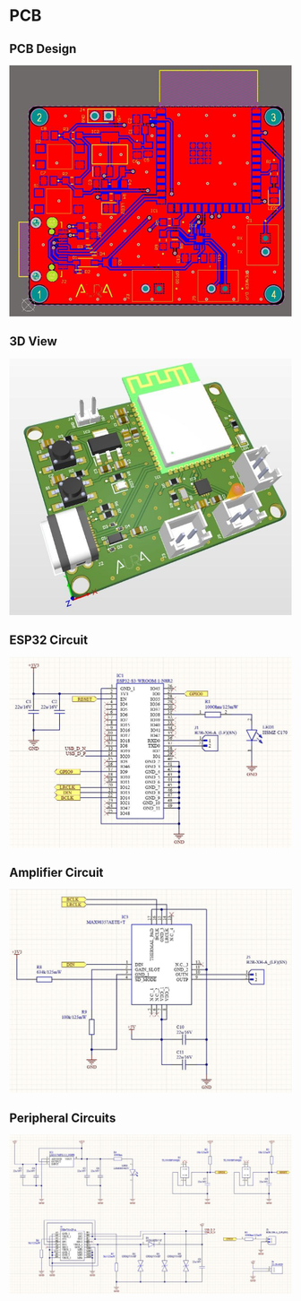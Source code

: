 # PCB

## PCB Design
<img src="pictures/PCB.jpg">

## 3D View
<img src="pictures/3D view.jpg">

## ESP32 Circuit
<img src="pictures/ESP32 circuit.jpg">

## Amplifier Circuit
<img src="pictures/Amplifier circuit.jpg">

## Peripheral Circuits
<img src="pictures/Peripheral Circuits.jpg">
